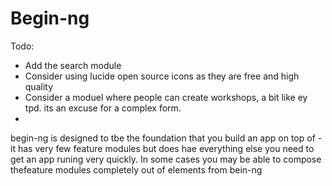 # Begin-ng

Todo:
- Add the search module 
- Consider using lucide open source icons as they are free and high quality
- Consider a moduel where people can create workshops, a  bit like ey tpd. its an excuse for a complex form.
- 


begin-ng is designed to tbe the foundation that you build an app on top of - it has very few feature modules but does hae everything else you need to get an app runing very quickly. In some cases you may be able to compose thefeature modules completely out of elements from bein-ng
